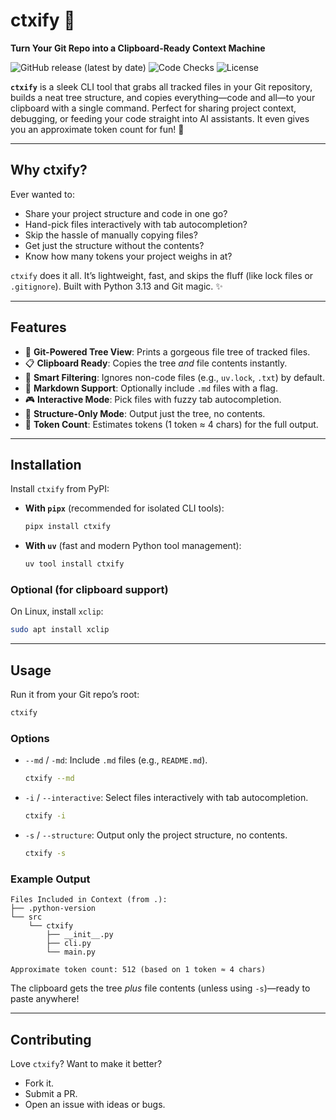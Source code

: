 # ctxify 🎉
**Turn Your Git Repo into a Clipboard-Ready Context Machine**

![GitHub release (latest by date)](https://img.shields.io/github/v/release/MQ37/ctxify?color=brightgreen)
![Code Checks](https://github.com/mq37/ctxify/actions/workflows/code_checks.yml/badge.svg)
![License](https://img.shields.io/badge/license-MIT-green.svg)

**`ctxify`** is a sleek CLI tool that grabs all tracked files in your Git repository, builds a neat tree structure, and copies everything—code and all—to your clipboard with a single command. Perfect for sharing project context, debugging, or feeding your code straight into AI assistants. It even gives you an approximate token count for fun! 🚀

---

## Why ctxify?
Ever wanted to:
- Share your project structure and code in one go?
- Hand-pick files interactively with tab autocompletion?
- Skip the hassle of manually copying files?
- Get just the structure without the contents?
- Know how many tokens your project weighs in at?

`ctxify` does it all. It’s lightweight, fast, and skips the fluff (like lock files or `.gitignore`). Built with Python 3.13 and Git magic. ✨

---

## Features
- 📂 **Git-Powered Tree View**: Prints a gorgeous file tree of tracked files.
- 📋 **Clipboard Ready**: Copies the tree *and* file contents instantly.
- 🚫 **Smart Filtering**: Ignores non-code files (e.g., `uv.lock`, `.txt`) by default.
- 📝 **Markdown Support**: Optionally include `.md` files with a flag.
- 🎮 **Interactive Mode**: Pick files with fuzzy tab autocompletion.
- 🌳 **Structure-Only Mode**: Output just the tree, no contents.
- 📏 **Token Count**: Estimates tokens (1 token ≈ 4 chars) for the full output.

---

## Installation

Install `ctxify` from PyPI:

- **With `pipx`** (recommended for isolated CLI tools):
  ```bash
  pipx install ctxify
  ```

- **With `uv`** (fast and modern Python tool management):
  ```bash
  uv tool install ctxify
  ```

### Optional (for clipboard support)
On Linux, install `xclip`:
```bash
sudo apt install xclip
```

---

## Usage
Run it from your Git repo’s root:

```bash
ctxify
```

### Options
- `--md` / `-md`: Include `.md` files (e.g., `README.md`).
   ```bash
   ctxify --md
   ```
- `-i` / `--interactive`: Select files interactively with tab autocompletion.
   ```bash
   ctxify -i
   ```
- `-s` / `--structure`: Output only the project structure, no contents.
   ```bash
   ctxify -s
   ```

### Example Output
```
Files Included in Context (from .):
├── .python-version
└── src
    └── ctxify
        ├── __init__.py
        ├── cli.py
        └── main.py

Approximate token count: 512 (based on 1 token ≈ 4 chars)
```

The clipboard gets the tree *plus* file contents (unless using `-s`)—ready to paste anywhere!

---

## Contributing
Love `ctxify`? Want to make it better?
- Fork it.
- Submit a PR.
- Open an issue with ideas or bugs.
